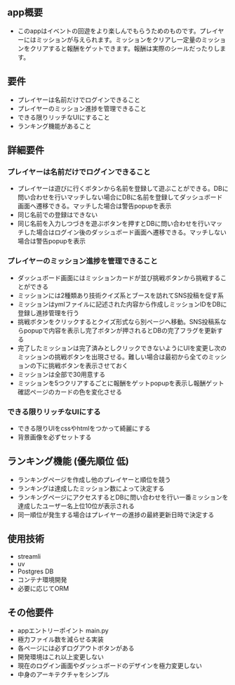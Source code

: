 ## app概要
- このappはイベントの回遊をより楽しんでもらうためのものです。プレイヤーにはミッションが与えられます。ミッションをクリアし一定量のミッションをクリアすると報酬をゲットできます。報酬は実際のシールだったりします。

## 要件
- プレイヤーは名前だけでログインできること
- プレイヤーのミッション進捗を管理できること
- できる限りリッチなUIにすること
- ランキング機能があること

## 詳細要件
### プレイヤーは名前だけでログインできること
- プレイヤーは遊びに行くボタンから名前を登録して遊ぶことができる。DBに問い合わせを行いマッチしない場合にDBに名前を登録してダッシュボード画面へ遷移できる。マッチした場合は警告popupを表示
- 同じ名前での登録はできない
- 同じ名前を入力しつづきを遊ぶボタンを押すとDBに問い合わせを行いマッチした場合はログイン後のダッシュボード画面へ遷移できる。マッチしない場合は警告popupを表示

### プレイヤーのミッション進捗を管理できること
- ダッシュボード画面にはミッションカードが並び挑戦ボタンから挑戦することができる
- ミッションには2種類あり技術クイズ系とブースを訪れてSNS投稿を促す系
- ミッションはymlファイルに記述された内容から作成しミッションIDをDBに登録し進捗管理を行う
- 挑戦ボタンをクリックするとクイズ形式なら別ページへ移動。SNS投稿系ならpopupで内容を表示し完了ボタンが押されるとDBの完了フラグを更新する
- 完了したミッションは完了済みとしクリックできないようにUIを変更し次のミッションの挑戦ボタンを出現させる。難しい場合は最初から全てのミッションの下に挑戦ボタンを表示させておく
- ミッションは全部で30用意する
- ミッションを5つクリアするごとに報酬をゲットpopupを表示し報酬ゲット確認ページのカードの色を変化させる

### できる限りリッチなUIにする
- できる限りUIをcssやhtmlをつかって綺麗にする
- 背景画像を必ずセットする

## ランキング機能 (優先順位 低)
- ランキングページを作成し他のプレイヤーと順位を競う
- ランキングは達成したミッション数によって決定する
- ランキングページにアクセスするとDBに問い合わせを行い一番ミッションを達成したユーザー名上位10位が表示される
- 同一順位が発生する場合はプレイヤーの進捗の最終更新日時で決定する

## 使用技術
- streamli
- uv
- Postgres DB
- コンテナ環境開発
- 必要に応じてORM

## その他要件
- appエントリーポイント main.py
- 極力ファイル数を減らせる実装
- 各ページには必ずログアウトボタンがある
- 開発環境はこれ以上変更しない
- 現在のログイン画面やダッシュボードのデザインを極力変更しない
- 中身のアーキテクチャをシンプル